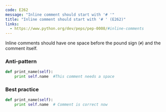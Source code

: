 ```yaml
---
code: E262
message: "Inline comment should start with '# '"
title: "Inline comment should start with '# ' (E262)"
links:
  - https://www.python.org/dev/peps/pep-0008/#inline-comments
---
```


Inline comments should have one space before the pound sign (`#`) and the comment itself.

### Anti-pattern

```python
def print_name(self):
    print self.name  #This comment needs a space
```

### Best practice


```python
def print_name(self):
    print self.name  # Comment is correct now
```
